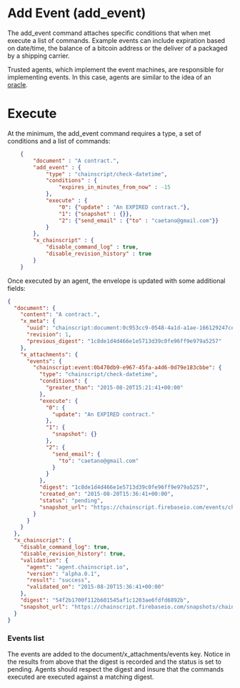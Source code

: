 # Add Event (add_event)

The add_event command attaches specific conditions that when met execute a list of commands.  Example events can include expiration based on date/time, the balance of a bitcoin address or the deliver of a packaged by a shipping carrier.  

Trusted agents, which implement the event machines, are responsible for implementing events.  In this case, agents are similar to the idea of an [oracle](https://github.com/orisi/wiki/wiki/Orisi-White-Paper).

# Execute

At the minimum, the add_event command requires a type, a set of conditions and a list of commands:

```JSON
	{
		"document" : "A contract.",
		"add_event" : {
			"type" : "chainscript/check-datetime",
			"conditions" : { 
				"expires_in_minutes_from_now" : -15
			},
			"execute" : {
				"0": {"update" : "An EXPIRED contract."},
				"1": {"snapshot" : {}},
				"2": {"send_email" : {"to" : "caetano@gmail.com"}}
			}
		},
		"x_chainscript" : {
			"disable_command_log" : true,
			"disable_revision_history" : true
		}
	}
```

Once executed by an agent, the envelope is updated with some additional fields:

```JSON
{
  "document": {
    "content": "A contract.",
    "x_meta": {
      "uuid": "chainscript:document:0c953cc9-0548-4a1d-a1ae-166129247ceb",
      "revision": 1,
      "previous_digest": "1c8de1d4d466e1e5713d39c0fe96ff9e979a5257"
    },
    "x_attachments": {
      "events": {
        "chainscript:event:0b470db9-e967-45fa-a4d6-0d79e183cbbe": {
          "type": "chainscript/check-datetime",
          "conditions": {
            "greater_than": "2015-08-20T15:21:41+00:00"
          },
          "execute": {
            "0": {
              "update": "An EXPIRED contract."
            },
            "1": {
              "snapshot": {}
            },
            "2": {
              "send_email": {
                "to": "caetano@gmail.com"
              }
            }
          },
          "digest": "1c8de1d4d466e1e5713d39c0fe96ff9e979a5257",
          "created_on": "2015-08-20T15:36:41+00:00",
          "status": "pending",
          "snapshot_url": "https://chainscript.firebaseio.com/events/chainscript-event-0b470db9-e967-45fa-a4d6-0d79e183cbbe.json"
        }
      }
    }
  },
  "x_chainscript": {
    "disable_command_log": true,
    "disable_revision_history": true,
    "validation": {
      "agent": "agent.chainscript.io",
      "version": "alpha.0.1",
      "result": "success",
      "validated_on": "2015-08-20T15:36:41+00:00"
    },
    "digest": "54f2b1700f112b601545af1c1203ae6fdfd6892b",
    "snapshot_url": "https://chainscript.firebaseio.com/snapshots/chainscript-document-0c953cc9-0548-4a1d-a1ae-166129247ceb.json"
  }
}
```

### Events list

The events are added to the document/x_attachments/events key.  Notice in the results from above that the digest is recorded and the status is set to pending.  Agents should respect the digest and insure that the commands executed are executed against a matching digest.





